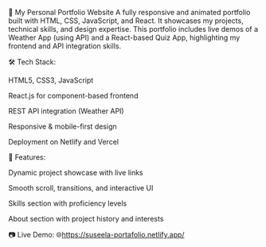 🚀 My Personal Portfolio Website
A fully responsive and animated portfolio built with HTML, CSS, JavaScript, and React. It showcases my projects, technical skills, and design expertise. This portfolio includes live demos of a Weather App (using API) and a React-based Quiz App, highlighting my frontend and API integration skills.

🛠️ Tech Stack:

HTML5, CSS3, JavaScript

React.js for component-based frontend

REST API integration (Weather API)

Responsive & mobile-first design

Deployment on Netlify and Vercel

📌 Features:

Dynamic project showcase with live links

Smooth scroll, transitions, and interactive UI

Skills section with proficiency levels

About section with project history and interests

📷 Live Demo:
🌐https://suseela-portafolio.netlify.app/
